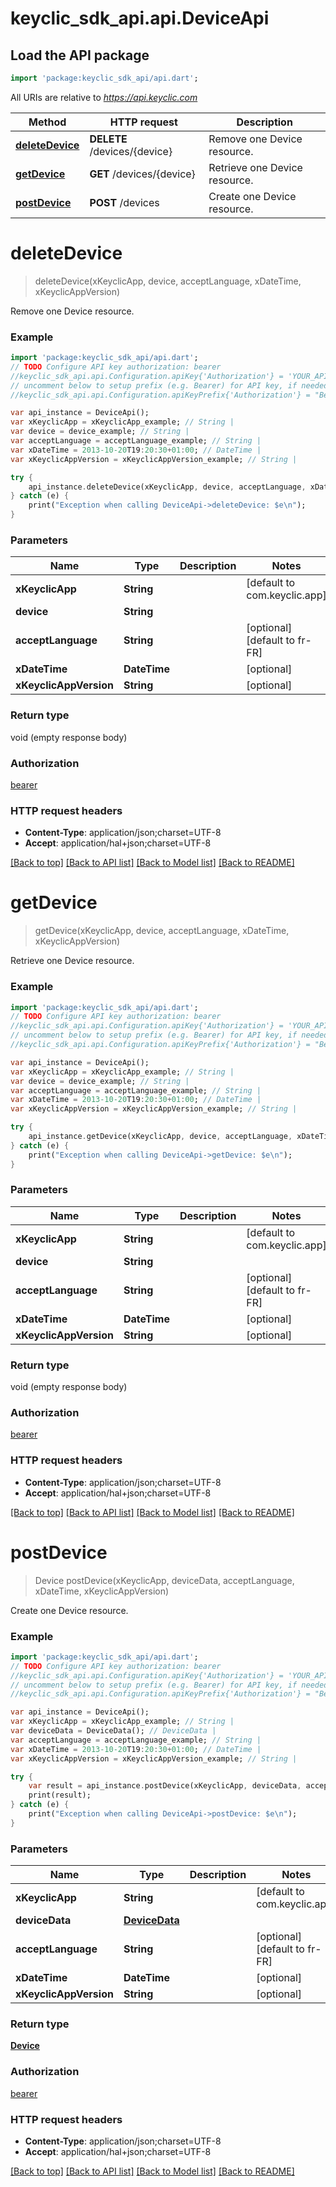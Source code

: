 # keyclic_sdk_api.api.DeviceApi

## Load the API package
```dart
import 'package:keyclic_sdk_api/api.dart';
```

All URIs are relative to *https://api.keyclic.com*

Method | HTTP request | Description
------------- | ------------- | -------------
[**deleteDevice**](DeviceApi.md#deleteDevice) | **DELETE** /devices/{device} | Remove one Device resource.
[**getDevice**](DeviceApi.md#getDevice) | **GET** /devices/{device} | Retrieve one Device resource.
[**postDevice**](DeviceApi.md#postDevice) | **POST** /devices | Create one Device resource.


# **deleteDevice**
> deleteDevice(xKeyclicApp, device, acceptLanguage, xDateTime, xKeyclicAppVersion)

Remove one Device resource.

### Example 
```dart
import 'package:keyclic_sdk_api/api.dart';
// TODO Configure API key authorization: bearer
//keyclic_sdk_api.api.Configuration.apiKey{'Authorization'} = 'YOUR_API_KEY';
// uncomment below to setup prefix (e.g. Bearer) for API key, if needed
//keyclic_sdk_api.api.Configuration.apiKeyPrefix{'Authorization'} = "Bearer";

var api_instance = DeviceApi();
var xKeyclicApp = xKeyclicApp_example; // String | 
var device = device_example; // String | 
var acceptLanguage = acceptLanguage_example; // String | 
var xDateTime = 2013-10-20T19:20:30+01:00; // DateTime | 
var xKeyclicAppVersion = xKeyclicAppVersion_example; // String | 

try { 
    api_instance.deleteDevice(xKeyclicApp, device, acceptLanguage, xDateTime, xKeyclicAppVersion);
} catch (e) {
    print("Exception when calling DeviceApi->deleteDevice: $e\n");
}
```

### Parameters

Name | Type | Description  | Notes
------------- | ------------- | ------------- | -------------
 **xKeyclicApp** | **String**|  | [default to com.keyclic.app]
 **device** | **String**|  | 
 **acceptLanguage** | **String**|  | [optional] [default to fr-FR]
 **xDateTime** | **DateTime**|  | [optional] 
 **xKeyclicAppVersion** | **String**|  | [optional] 

### Return type

void (empty response body)

### Authorization

[bearer](../README.md#bearer)

### HTTP request headers

 - **Content-Type**: application/json;charset=UTF-8
 - **Accept**: application/hal+json;charset=UTF-8

[[Back to top]](#) [[Back to API list]](../README.md#documentation-for-api-endpoints) [[Back to Model list]](../README.md#documentation-for-models) [[Back to README]](../README.md)

# **getDevice**
> getDevice(xKeyclicApp, device, acceptLanguage, xDateTime, xKeyclicAppVersion)

Retrieve one Device resource.

### Example 
```dart
import 'package:keyclic_sdk_api/api.dart';
// TODO Configure API key authorization: bearer
//keyclic_sdk_api.api.Configuration.apiKey{'Authorization'} = 'YOUR_API_KEY';
// uncomment below to setup prefix (e.g. Bearer) for API key, if needed
//keyclic_sdk_api.api.Configuration.apiKeyPrefix{'Authorization'} = "Bearer";

var api_instance = DeviceApi();
var xKeyclicApp = xKeyclicApp_example; // String | 
var device = device_example; // String | 
var acceptLanguage = acceptLanguage_example; // String | 
var xDateTime = 2013-10-20T19:20:30+01:00; // DateTime | 
var xKeyclicAppVersion = xKeyclicAppVersion_example; // String | 

try { 
    api_instance.getDevice(xKeyclicApp, device, acceptLanguage, xDateTime, xKeyclicAppVersion);
} catch (e) {
    print("Exception when calling DeviceApi->getDevice: $e\n");
}
```

### Parameters

Name | Type | Description  | Notes
------------- | ------------- | ------------- | -------------
 **xKeyclicApp** | **String**|  | [default to com.keyclic.app]
 **device** | **String**|  | 
 **acceptLanguage** | **String**|  | [optional] [default to fr-FR]
 **xDateTime** | **DateTime**|  | [optional] 
 **xKeyclicAppVersion** | **String**|  | [optional] 

### Return type

void (empty response body)

### Authorization

[bearer](../README.md#bearer)

### HTTP request headers

 - **Content-Type**: application/json;charset=UTF-8
 - **Accept**: application/hal+json;charset=UTF-8

[[Back to top]](#) [[Back to API list]](../README.md#documentation-for-api-endpoints) [[Back to Model list]](../README.md#documentation-for-models) [[Back to README]](../README.md)

# **postDevice**
> Device postDevice(xKeyclicApp, deviceData, acceptLanguage, xDateTime, xKeyclicAppVersion)

Create one Device resource.

### Example 
```dart
import 'package:keyclic_sdk_api/api.dart';
// TODO Configure API key authorization: bearer
//keyclic_sdk_api.api.Configuration.apiKey{'Authorization'} = 'YOUR_API_KEY';
// uncomment below to setup prefix (e.g. Bearer) for API key, if needed
//keyclic_sdk_api.api.Configuration.apiKeyPrefix{'Authorization'} = "Bearer";

var api_instance = DeviceApi();
var xKeyclicApp = xKeyclicApp_example; // String | 
var deviceData = DeviceData(); // DeviceData | 
var acceptLanguage = acceptLanguage_example; // String | 
var xDateTime = 2013-10-20T19:20:30+01:00; // DateTime | 
var xKeyclicAppVersion = xKeyclicAppVersion_example; // String | 

try { 
    var result = api_instance.postDevice(xKeyclicApp, deviceData, acceptLanguage, xDateTime, xKeyclicAppVersion);
    print(result);
} catch (e) {
    print("Exception when calling DeviceApi->postDevice: $e\n");
}
```

### Parameters

Name | Type | Description  | Notes
------------- | ------------- | ------------- | -------------
 **xKeyclicApp** | **String**|  | [default to com.keyclic.app]
 **deviceData** | [**DeviceData**](DeviceData.md)|  | 
 **acceptLanguage** | **String**|  | [optional] [default to fr-FR]
 **xDateTime** | **DateTime**|  | [optional] 
 **xKeyclicAppVersion** | **String**|  | [optional] 

### Return type

[**Device**](Device.md)

### Authorization

[bearer](../README.md#bearer)

### HTTP request headers

 - **Content-Type**: application/json;charset=UTF-8
 - **Accept**: application/hal+json;charset=UTF-8

[[Back to top]](#) [[Back to API list]](../README.md#documentation-for-api-endpoints) [[Back to Model list]](../README.md#documentation-for-models) [[Back to README]](../README.md)

